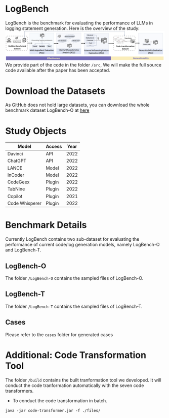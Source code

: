 # LogBench
LogBench is the benchmark for evaluating the performance of LLMs in logging statement generation.
Here is the overview of the study:
![overview](img/overview.png)
We provide part of the code in the folder `/src`, We will make the full source code available after the paper has been accepted.
# Download the Datasets
As GitHub does not hold large datasets, you can download the whole benchmark dataset LogBench-O at [here](https://drive.google.com/file/d/13EV-rIFEwVrLGnpNIcpF3u9NSOh_gCNM/view?usp=sharing)

# Study Objects
| Model        | Access | Year |
| ------------ | ------ | ---- |
| Davinci      | API    | 2022 |
| ChatGPT      | API    | 2022 |
| LANCE        | Model  | 2022 |
| InCoder      | Model  | 2022 |
| CodeGeex     | Plugin | 2022 |
| TabNine      | Plugin | 2022 |
| Copilot      | Plugin | 2021 |
| Code Whisperer | Plugin | 2022 |

# Benchmark Details
Currently LogBench contains two sub-dataset for evaluating the performance of current code/log generation models, namely LogBench-O and LogBench-T.
## LogBench-O
The folder `/LogBench-O` contains the sampled files of LogBench-O.
## LogBench-T
The folder `/LogBench-T` contains the sampled files of LogBench-T.
## Cases
Please refer to the `cases` folder for generated cases


# Additional: Code Transformation Tool

The folder `/build` contains the built tranformation tool we developed. It will conduct the code tranformation automatically with the seven code transformers.
- To conduct the code transformation in batch.
```
java -jar code-transformer.jar -f ./files/
```
